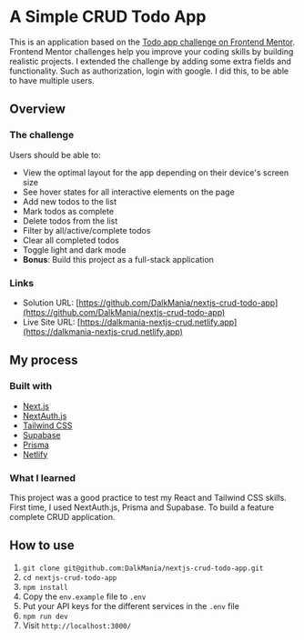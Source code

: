 # A Simple CRUD Todo App

This is an application based on the [Todo app challenge on Frontend Mentor](https://www.frontendmentor.io/challenges/todo-app-Su1_KokOW). Frontend Mentor challenges help you improve your coding skills by building realistic projects. I extended the challenge by adding some extra fields and functionality. Such as authorization, login with google. I did this, to be able to have multiple users.

## Overview

### The challenge

Users should be able to:

-   View the optimal layout for the app depending on their device's screen size
-   See hover states for all interactive elements on the page
-   Add new todos to the list
-   Mark todos as complete
-   Delete todos from the list
-   Filter by all/active/complete todos
-   Clear all completed todos
-   Toggle light and dark mode
-   **Bonus**: Build this project as a full-stack application

### Links

-   Solution URL: [https://github.com/DalkMania/nextjs-crud-todo-app](https://github.com/DalkMania/nextjs-crud-todo-app)
-   Live Site URL: [https://dalkmania-nextjs-crud.netlify.app](https://dalkmania-nextjs-crud.netlify.app)

## My process

### Built with

-   [Next.js](https://nextjs.org/)
-   [NextAuth.js](https://next-auth.js.org/)
-   [Tailwind CSS](https://tailwindcss.com/)
-   [Supabase](https://supabase.com/)
-   [Prisma](https://www.prisma.io/)
-   [Netlify](https://netlify.com/)

### What I learned

This project was a good practice to test my React and Tailwind CSS skills. First time, I used NextAuth.js, Prisma and Supabase. To build a feature complete CRUD application.

## How to use

1. `git clone git@github.com:DalkMania/nextjs-crud-todo-app.git`
2. `cd nextjs-crud-todo-app`
3. `npm install`
4. Copy the `env.example` file to `.env`
5. Put your API keys for the different services in the `.env` file
6. `npm run dev`
7. Visit `http://localhost:3000/`
